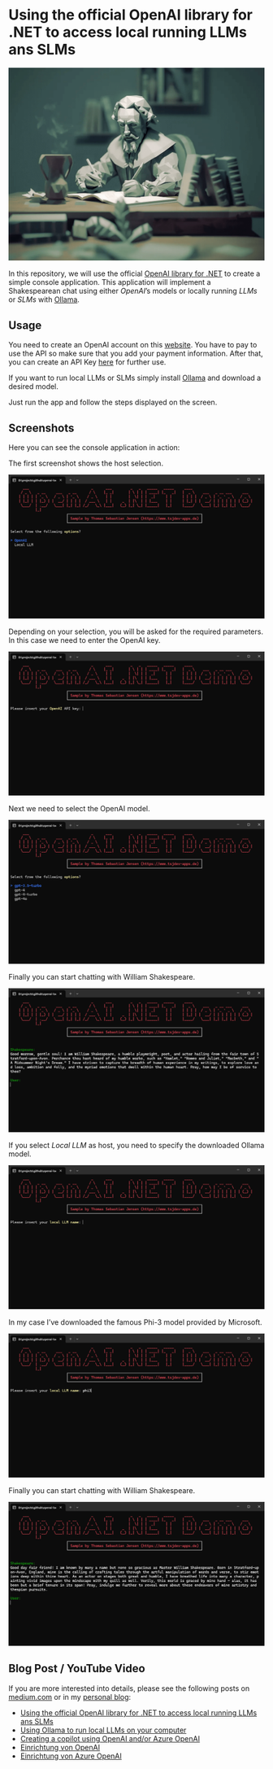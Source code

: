 # Using the official OpenAI library for .NET to access local running LLMs ans SLMs

![Header](./docs/header.png)

In this repository, we will use the official [OpenAI library for .NET](https://www.nuget.org/packages/OpenAI) to create a simple console application. This application will implement a Shakespearean chat using either *OpenAI*’s models or locally running *LLMs* or *SLMs* with [Ollama](https://ollama.com/).

## Usage

You need to create an OpenAI account on this [website](https://platform.openai.com/docs/overview). You have to pay to use the API so make sure that you add your payment information. After that, you can create an API Key [here](https://platform.openai.com/api-keys) for further use. 

If you want to run local LLMs or SLMs simply install [Ollama](https://ollama.com/) and download a desired model.

Just run the app and follow the steps displayed on the screen.


## Screenshots

Here you can see the console application in action:

The first screenshot shows the host selection.

![Console](./docs/console-01.png)

Depending on your selection, you will be asked for the required parameters. In this case we need to enter the OpenAI key.

![Console](./docs/console-02.png)

Next we need to select the OpenAI model.

![Console](./docs/console-03.png)

Finally you can start chatting with William Shakespeare.

![Console](./docs/console-04.png)

If you select *Local LLM* as host, you need to specify the downloaded Ollama model.

![Console](./docs/console-05.png)

In my case I’ve downloaded the famous Phi-3 model provided by Microsoft.

![Console](./docs/console-06.png)

Finally you can start chatting with William Shakespeare.

![Console](./docs/console-07.png)

## Blog Post / YouTube Video

If you are more interested into details, please see the following posts on [medium.com](https://www.medium.com) or in my [personal blog](https://www.tsjdev-apps.de):

- [Using the official OpenAI library for .NET to access local running LLMs ans SLMs](https://medium.com/medialesson/using-the-official-openai-library-for-net-to-access-local-running-llms-ans-slms-dfdbc0f90404)
- [Using Ollama to run local LLMs on your computer](https://medium.com/medialesson/using-ollama-to-run-local-llms-on-your-computer-2e2ee6572a13)
- [Creating a copilot using OpenAI and/or Azure OpenAI](https://medium.com/medialesson/creating-a-copilot-using-openai-and-or-azure-openai-03938fcf7413)
- [Einrichtung von OpenAI](https://www.tsjdev-apps.de/einrichtung-von-openai/)
- [Einrichtung von Azure OpenAI](https://www.tsjdev-apps.de/einrichtung-von-azure-openai/)